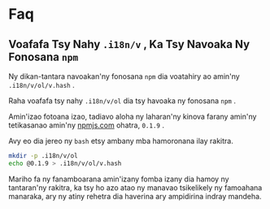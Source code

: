 # Faq

## Voafafa Tsy Nahy `.i18n/v` , Ka Tsy Navoaka Ny Fonosana `npm`

Ny dikan-tantara navoakan'ny fonosana `npm` dia voatahiry ao amin'ny `.i18n/v/ol/v.hash` .

Raha voafafa tsy nahy `.i18n/v/ol` dia tsy havoaka ny fonosana `npm` .

Amin'izao fotoana izao, tadiavo aloha ny laharan'ny kinova farany amin'ny tetikasanao amin'ny [npmjs.com](//npmjs.com) ohatra, `0.1.9` .

Avy eo dia jereo ny `bash` etsy ambany mba hamoronana ilay rakitra.

```bash
mkdir -p .i18n/v/ol
echo @0.1.9 > .i18n/v/ol/v.hash
```

Mariho fa ny fanamboarana amin'izany fomba izany dia hamoy ny tantaran'ny rakitra, ka tsy ho azo atao ny manavao tsikelikely ny famoahana manaraka, ary ny atiny rehetra dia haverina ary ampidirina indray mandeha.